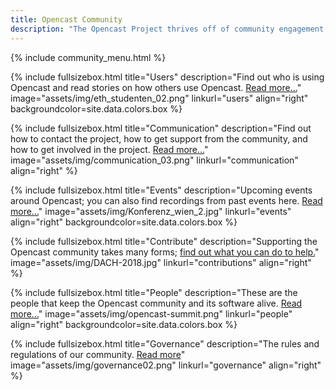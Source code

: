 ```yaml
---
title: Opencast Community
description: "The Opencast Project thrives off of community engagement, sharing and contributions. It’s a community of institutions, individuals, and corporate organizations interested in open media for learning. Opencast was created to solve the need identified with academic institutions to run an affordable, flexible and enterprise-ready video management systems, and has grown into a robust community of innovators worldwide."
---
```

{% include community_menu.html %}

<!-- Lizenzen unsplash.com: https://unsplash.com/license -->

{% include fullsizebox.html
title="Users"
description="Find out who is using Opencast and read stories on how others use Opencast. [Read more...](users)"
image="assets/img/eth_studenten_02.png"
linkurl="users"
align="right"
backgroundcolor=site.data.colors.box
%}

{% include fullsizebox.html
title="Communication"
description="Find out how to contact the project, how to get support from the community, and how to get involved in the project. [Read more...](communication)"
image="assets/img/communication_03.png"
linkurl="communication"
align="right"
%}

{% include fullsizebox.html
title="Events"
description="Upcoming events around Opencast; you can also find recordings from past events here. [Read more...](events)"
image="assets/img/Konferenz_wien_2.jpg"
linkurl="events"
align="right"
backgroundcolor=site.data.colors.box
%}

{% include fullsizebox.html
title="Contribute"
description="Supporting the Opencast community takes many forms; [find out what you can do to help.](contributions)"
image="assets/img/DACH-2018.jpg"
linkurl="contributions"
align="right"
%}

{% include fullsizebox.html
title="People"
description="These are the people that keep the Opencast community and its software alive. [Read more...](people)"
image="assets/img/opencast-summit.png"
linkurl="people"
align="right"
backgroundcolor=site.data.colors.box
%}

{% include fullsizebox.html
title="Governance"
description="The rules and regulations of our community. [Read more](governance)"
image="assets/img/governance02.png"
linkurl="governance"
align="right"
%}
